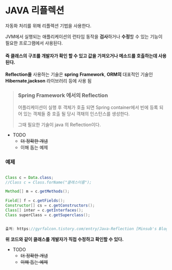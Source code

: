 # JAVA 리플렉션

자동화 처리를 위해 리플렉션 기법을 사용한다.

JVM에서 실행되는 애플리케이션의 런타임 동작을 **검사**하거나 **수정**할 수 있는 기능이 필요한 프로그램에서 사용된다.

#### 즉 클래스의 구조를 개발자가 확인 할 수 있고 값을 가져오거나 메소드를 호출하는데 사용된다.

**Reflection을** 사용하는 기술은 **spring** **Framework**, **ORM의** 대표적인 기술인 **Hibernate**,**jackson** 라이브러리 등에 사용 됨

> ### Spring Framework 에서의 Reflection
>
> 어플리케이션이 실행 후 객체가 호출 되면 Spring container에서 빈에 등록 되어 있는 객체들 중  호출 될 당시 객채의 인스턴스를 생성한다. 
>
> 그때 필요한 기술이 java 의 Reflection이다.



- TODO
  - ~~더 정확한 개념~~
  - 이해 돕는 예제

### 예제

```java

Class c = Data.class;
//Class c = Class.forName("클래스이름");

Method[] m = c.getMethods();                     

Field[] f = c.getFields();
Constructor[] cs = c.getConstructors();
Class[] inter = c.getInterfaces();
Class superClass = c.getSuperclass();


출처: https://gyrfalcon.tistory.com/entry/Java-Reflection [Minsub's Blog]
```

**위 코드와 같이 클래스를 개발자가 직접 수정하고 확인할 수 있다.**

- TODO
  - ~~더 정확한 개념~~
  - ~~이해 돕는 예제~~

